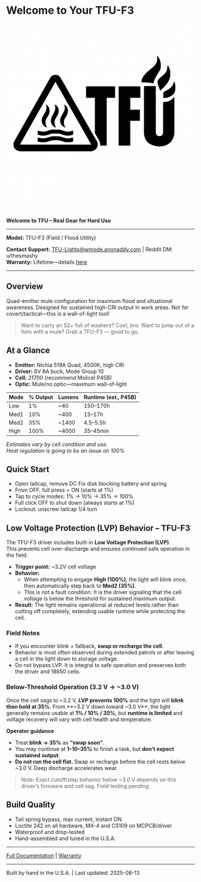 # Welcome to Your TFU-F3

![TFU Logo](../TFU-LOGO.png)

**Welcome to TFU – Real Gear for Hard Use**

---

**Model:** TFU-F3 (Field / Flood Utility)  

**Contact Support:** [TFU-Lights@wmode.anonaddy.com](mailto:TFU-Lights@wmode.anonaddy.com) | Reddit DM: u/thesmashy  
**Warranty:** Lifetime—details [here](https://github.com/TheSmashy/TFU/blob/main/WARRANTY.md)

---

## Overview

Quad-emitter mule configuration for maximum flood and situational awareness. Designed for sustained high-CRI output in work areas. Not for covert/tactical—this is a wall-of-light tool!

>Want to carry an S2+ full of washers? Cool, bro. Want to jump out of a helo with a mule? Grab a TFU-F3 — good to go.

## At a Glance

- **Emitter:** Nichia 519A Quad, 4500K, high CRI
- **Driver:** 6V 8A buck, Mode Group 10
- **Cell:** 21700 (recommend Molicel P45B)
- **Optic:** Mule/no optic—maximum wall-of-light

| Mode  | % Output | Lumens | Runtime (est., P45B) |
|-------|----------|--------|----------------------|
| Low   | 1%       | ~40    | 150–170h             |
| Med1  | 10%      | ~400   | 15–17h               |
| Med2  | 35%      | ~1400  | 4.5–5.5h             |
| High  | 100%     | ~4000  | 35–45min             |

*Estimates vary by cell condition and use.*  
*Heat regulation is going to be an issue on 100%*  

## Quick Start
- Open tailcap, remove DC Fix disk blocking battery and spring
- From OFF, full press = ON (starts at 1%)
- Tap to cycle modes: 1% → 10% → 35% → 100%
- Full click OFF to shut down (always starts at 1%)
- Lockout: unscrew tailcap 1/4 turn

## Low Voltage Protection (LVP) Behavior – TFU-F3

The TFU-F3 driver includes built-in **Low Voltage Protection (LVP)**.  
This prevents cell over-discharge and ensures continued safe operation in the field.

- **Trigger point:** ~3.2V cell voltage  
- **Behavior:**  
  - When attempting to engage **High (100%)**, the light will blink once, then automatically step back to **Med2 (35%)**.  
  - This is not a fault condition. It is the driver signaling that the cell voltage is below the threshold for sustained maximum output.  
- **Result:** The light remains operational at reduced levels rather than cutting off completely, extending usable runtime while protecting the cell.  

### Field Notes
- If you encounter blink + fallback, **swap or recharge the cell**.  
- Behavior is most often observed during extended patrols or after leaving a cell in the light down to storage voltage.  
- Do not bypass LVP. It is integral to safe operation and preserves both the driver and 18650 cells.

### Below-Threshold Operation (3.2 V → ~3.0 V)

Once the cell sags to ~3.2 V, **LVP prevents 100%** and the light will **blink then hold at 35%**. From **~3.2 V down toward ~3.0 V**, the light generally remains usable at **1% / 10% / 35%**, but **runtime is limited** and voltage recovery will vary with cell health and temperature.

**Operator guidance**
- Treat **blink → 35%** as **“swap soon”**.
- You may continue at **1–10–35%** to finish a task, but **don’t expect sustained output**.
- **Do not run the cell flat.** Swap or recharge before the cell rests below ~3.0 V. Deep discharge accelerates wear.

> Note: Exact cutoff/step behavior below ~3.0 V depends on this driver’s firmware and cell sag. Field testing pending.

## Build Quality

- Tail spring bypass, max current, instant ON
- Loctite 242 on all hardware, MX-4 and CS109 on MCPCB/driver
- Waterproof and drop-tested
- Hand-assembled and tuned in the U.S.A.

---

[Full Documentation](https://github.com/TheSmashy/TFU) | [Warranty](https://github.com/TheSmashy/TFU/blob/main/WARRANTY.md)

---
Built by hand in the U.S.A. | Last updated: 2025-08-13
